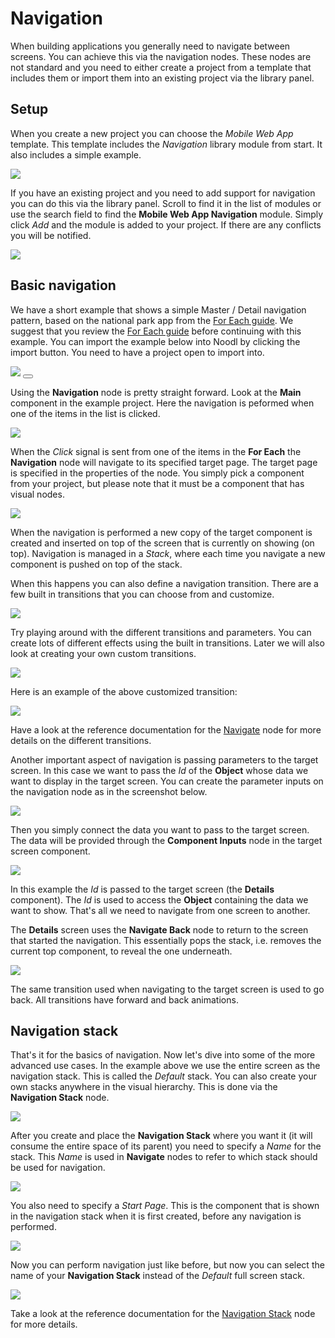 # Navigation

When building applications you generally need to navigate between screens. You can achieve this via the navigation nodes. These nodes are not standard and you need to either create a project from a template that includes them or import them into an existing project via the library panel.

## Setup

When you create a new project you can choose the _Mobile Web App_ template. This template includes the _Navigation_ library module from start. It also includes a simple example.

<div class="ndl-images">
    <img src="/modules/webappnavigation/guide/nav-template.png" class="ndl-image med"></img>   
</div>

If you have an existing project and you need to add support for navigation you can do this via the library panel. Scroll to find it in the list of modules or use the search field to find the **Mobile Web App Navigation** module. Simply click _Add_ and the module is added to your project. If there are any conflicts you will be notified.

<div class="ndl-images">
    <img src="/modules/webappnavigation/guide/nav-library.png" class="ndl-image med"></img>   
</div>

## Basic navigation

We have a short example that shows a simple Master / Detail navigation pattern, based on the national park app from the [For Each guide](/guides/for-each.md). We suggest that you review the [For Each guide](/guides/for-each.md) before continuing with this example. You can import the example below into Noodl by clicking the import button. You need to have a project open to import into.

<div class="ndl-images">
    <img src="/modules/webappnavigation/guide/park-demo.gif" class="ndl-image small"></img>   
    <button class="ndl-import-button" onClick='importIntoNoodl("guides/navigation/project.zip")'></button>
</div>

Using the **Navigation** node is pretty straight forward. Look at the **Main** component in the example project. Here the navigation is peformed when one of the items in the list is clicked.

<div class="ndl-images">
    <img src="/modules/webappnavigation/guide/main-navigate.png" class="ndl-image med"></img>   
</div>

When the _Click_ signal is sent from one of the items in the **For Each** the **Navigation** node will navigate to its specified target page. The target page is specified in the properties of the node. You simply pick a component from your project, but please note that it must be a component that has visual nodes.

<div class="ndl-images">
    <img src="/modules/webappnavigation/guide/nav-target.png" class="ndl-image med"></img>   
</div>

When the navigation is performed a new copy of the target component is created and inserted on top of the screen that is currently on showing (on top). Navigation is managed in a _Stack_, where each time you navigate a new component is pushed on top of the stack.

When this happens you can also define a navigation transition. There are a few built in transitions that you can choose from and customize.

<div class="ndl-images">
    <img src="/modules/webappnavigation/guide/nav-transition.png" class="ndl-image small"></img>   
</div>

Try playing around with the different transitions and parameters. You can create lots of different effects using the built in transitions. Later we will also look at creating your own custom transitions.

<div class="ndl-images">
    <img src="/modules/webappnavigation/guide/transition-params.png" class="ndl-image small"></img>   
</div>

Here is an example of the above customized transition:

<div class="ndl-images">
    <img src="/modules/webappnavigation/guide/transition-demo.gif" class="ndl-image small"></img>   
</div>

Have a look at the reference documentation for the [Navigate](/modules/webappnavigation/navigate.md) node for more details on the different transitions.

Another important aspect of navigation is passing parameters to the target screen. In this case we want to pass the _Id_ of the **Object** whose data we want to display in the target screen. You can create the parameter inputs on the navigation node as in the screenshot below.

<div class="ndl-images">
    <img src="/modules/webappnavigation/guide/nav-params.png" class="ndl-image small"></img>   
</div>

Then you simply connect the data you want to pass to the target screen. The data will be provided through the **Component Inputs** node in the target screen component.

<div class="ndl-images">
    <img src="/modules/webappnavigation/guide/param-inputs.png" class="ndl-image med"></img>   
</div>

In this example the _Id_ is passed to the target screen (the **Details** component). The _Id_ is used to access the **Object** containing the data we want to show. That's all we need to navigate from one screen to another.

The **Details** screen uses the **Navigate Back** node to return to the screen that started the navigation. This essentially pops the stack, i.e. removes the current top component, to reveal the one underneath.

<div class="ndl-images">
    <img src="/modules/webappnavigation/guide/navigate-back.png" class="ndl-image med"></img>   
</div>

The same transition used when navigating to the target screen is used to go back. All transitions have forward and back animations.

## Navigation stack

That's it for the basics of navigation. Now let's dive into some of the more advanced use cases. In the example above we use the entire screen as the navigation stack. This is called the _Default_ stack. You can also create your own stacks anywhere in the visual hierarchy. This is done via the **Navigation Stack** node.

<div class="ndl-images">
    <img src="/modules/webappnavigation/guide/navigation-stack.png" class="ndl-image small"></img>   
</div>

After you create and place the **Navigation Stack** where you want it (it will consume the entire space of its parent) you need to specify a _Name_ for the stack. This _Name_ is used in **Navigate** nodes to refer to which stack should be used for navigation.

<div class="ndl-images">
    <img src="/modules/webappnavigation/guide/stack-name.png" class="ndl-image med"></img>   
</div>

You also need to specify a _Start Page_. This is the component that is shown in the navigation stack when it is first created, before any navigation is performed.

<div class="ndl-images">
    <img src="/modules/webappnavigation/guide/start-page.png" class="ndl-image small"></img>   
</div>

Now you can perform navigation just like before, but now you can select the name of your **Navigation Stack** instead of the _Default_ full screen stack.

<div class="ndl-images">
    <img src="/modules/webappnavigation/guide/choose-stack.png" class="ndl-image med"></img>   
</div>

Take a look at the reference documentation for the [Navigation Stack](/modules/webappnavigation/navigation-stack.md) node for more details.
